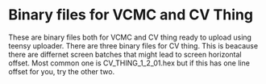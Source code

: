 # Binary files for VCMC and CV Thing
These are binary files both for VCMC and CV thing ready to upload using teensy uploader.
There are three binary files for CV thing. This is beacause there are differnet screen batches that might lead to screen horizontal offset.
Most common one is  CV_THING_1_2_01.hex but if this has one line offset for you, try the other two.



